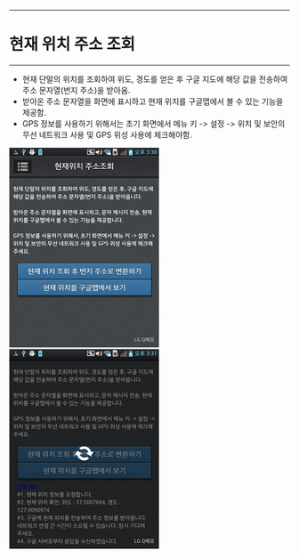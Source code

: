 <!--
{
	"title": "현재 위치 주소 조회",
	"group": 2,
	"order": 17
}
-->

-----------------------

# 현재 위치 주소 조회 #

-----------------------

- 현재 단말의 위치를 조회하여 위도, 경도를 얻은 후 구글 지도에 해당 값을 전송하여 주소 문자열(번지 주소)을 받아옴.
- 받아온 주소 문자열을 화면에 표시하고 현재 위치를 구글맵에서 볼 수 있는 기능을 제공함.
- GPS 정보를 사용하기 위해서는 초기 화면에서 메뉴 키 -> 설정 -> 위치 및 보안의 무선 네트워크 사용 및 GPS 위성 사용에 체크해야함.

![](./images/2013-09-11-15-31-04.jpg)
![](./images/2013-09-11-15-31-22.jpg)

